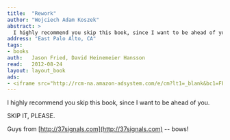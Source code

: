 ```yaml
---
title:	"Rework"
author: "Wojciech Adam Koszek"
abstract: >
  I highly recommend you skip this book, since I want to be ahead of you.
address: "East Palo Alto, CA"
tags:
- books
auth:	Jason Fried, David Heinemeier Hansson
read:	2012-08-24
layout: layout_book
ads:
- <iframe src="http://rcm-na.amazon-adsystem.com/e/cm?lt1=_blank&bc1=FFFFFF&IS2=1&npa=1&bg1=FFFFFF&fc1=000000&lc1=FF0000&t=wkoszek-20&o=1&p=8&l=as4&m=amazon&f=ifr&ref=ss_til&asins=0307463745" style="width:120px;height:240px;" scrolling="no" marginwidth="0" marginheight="0" frameborder="0"></iframe>
---
```

I highly recommend you skip this book, since I want to be ahead of you.

SKIP IT, PLEASE.

Guys from
[http://37signals.com](http://37signals.com)
-- bows!

